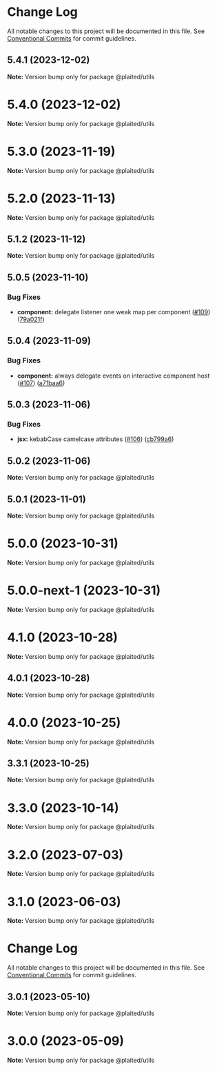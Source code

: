 # Change Log

All notable changes to this project will be documented in this file.
See [Conventional Commits](https://conventionalcommits.org) for commit guidelines.

## 5.4.1 (2023-12-02)

**Note:** Version bump only for package @plaited/utils





# 5.4.0 (2023-12-02)

**Note:** Version bump only for package @plaited/utils





# 5.3.0 (2023-11-19)

**Note:** Version bump only for package @plaited/utils





# 5.2.0 (2023-11-13)

**Note:** Version bump only for package @plaited/utils

## 5.1.2 (2023-11-12)

**Note:** Version bump only for package @plaited/utils

## 5.0.5 (2023-11-10)

### Bug Fixes

- **component:** delegate listener one weak map per component ([#109](https://github.com/plaited/plaited/issues/109)) ([79a021f](https://github.com/plaited/plaited/commit/79a021fe7669d4ee5318c0ea8c0d104e805cb07e))

## 5.0.4 (2023-11-09)

### Bug Fixes

- **component:** always delegate events on interactive component host ([#107](https://github.com/plaited/plaited/issues/107)) ([a71baa6](https://github.com/plaited/plaited/commit/a71baa6c5628cd182fe836321c30afec7879e738))

## 5.0.3 (2023-11-06)

### Bug Fixes

- **jsx:** kebabCase camelcase attributes ([#106](https://github.com/plaited/plaited/issues/106)) ([cb799a6](https://github.com/plaited/plaited/commit/cb799a61a7ca0068628ae56eda345671651f7cfb))

## 5.0.2 (2023-11-06)

**Note:** Version bump only for package @plaited/utils

## 5.0.1 (2023-11-01)

**Note:** Version bump only for package @plaited/utils

# 5.0.0 (2023-10-31)

**Note:** Version bump only for package @plaited/utils

# 5.0.0-next-1 (2023-10-31)

**Note:** Version bump only for package @plaited/utils

# 4.1.0 (2023-10-28)

**Note:** Version bump only for package @plaited/utils

## 4.0.1 (2023-10-28)

**Note:** Version bump only for package @plaited/utils

# 4.0.0 (2023-10-25)

**Note:** Version bump only for package @plaited/utils

## 3.3.1 (2023-10-25)

**Note:** Version bump only for package @plaited/utils

# 3.3.0 (2023-10-14)

**Note:** Version bump only for package @plaited/utils

# 3.2.0 (2023-07-03)

**Note:** Version bump only for package @plaited/utils

# 3.1.0 (2023-06-03)

**Note:** Version bump only for package @plaited/utils

# Change Log

All notable changes to this project will be documented in this file. See
[Conventional Commits](https://conventionalcommits.org) for commit guidelines.

## 3.0.1 (2023-05-10)

**Note:** Version bump only for package @plaited/utils

# 3.0.0 (2023-05-09)

**Note:** Version bump only for package @plaited/utils
